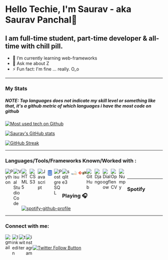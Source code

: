 # Hello Techie, I'm Saurav - aka Saurav Panchal👋
## I am full-time student, part-time developer & all-time with chill pill. 
- 🌱 I’m currently learning web-frameworks
- 💬 Ask me about Z
- ⚡ Fun fact: I'm fine ... really. O_o
<!-- - 🔭 I’m currently working on chrome-extension
- 👯 I’m looking to collaborate on 
- 🤔 I’m looking for help with open-source-contribution
- 📫 How to reach me: ...
- 😄 Pronouns: ...
 -->
<hr />

### My Stats
##### NOTE: Top languages does not indicate my skill level or something like that, it's a github metric of which languages i have the most code on github
[![Most used tech on Github](https://github-readme-stats.vercel.app/api/top-langs/?username=sauravpanchal&layout=compact&show_icons=true&theme=radical)](https://github.com/sauravpanchal)

[![Saurav's GitHub stats](https://github-readme-stats.vercel.app/api?username=sauravpanchal&show_icons=true&theme=radical)](https://github.com/sauravpanchal)

[![GitHub Streak](http://github-readme-streak-stats.herokuapp.com?user=sauravpanchal&theme=radical)](https://github.com/sauravpanchal)
<hr />

### Languages/Tools/Frameworks Known/Worked with :
<img align="left" alt="Python" width="26px" src="https://img.icons8.com/color/48/000000/python--v1.png" />
<!-- <img align="left" alt="Java" width="22px" src="https://www.flaticon.com/svg/static/icons/svg/226/226777.svg"/> -->
<img align="left" alt="Visual Studio Code" width="26px" src="https://img.icons8.com/color/48/000000/visual-studio-code-2019.png" />
<img align="left" alt="HTML5" width="26px" src="https://img.icons8.com/color/48/000000/html-5--v1.png" />
<img align="left" alt="CSS3" width="26px" src="https://img.icons8.com/color/64/000000/css3.png"/>
<img align="left" alt="Javascript" width="26px" src="https://img.icons8.com/color/48/000000/javascript--v1.pn"/>
<img align="left" alt="SQL" width="26px" src="https://raw.githubusercontent.com/github/explore/80688e429a7d4ef2fca1e82350fe8e3517d3494d/topics/sql/sql.png" />
<img align="left" alt="PostgreSQL" width="26px" src="https://img.icons8.com/color/48/000000/postgreesql.png"/>
<img align="left" alt="sqlite3" width="26px" src="https://upload.wikimedia.org/wikipedia/commons/thumb/9/97/Sqlite-square-icon.svg/384px-Sqlite-square-icon.svg.png"/>
<img align="left" alt="MySQL" width="26px" src="https://raw.githubusercontent.com/github/explore/80688e429a7d4ef2fca1e82350fe8e3517d3494d/topics/mysql/mysql.png" />
<img align="left" alt="Git" width="26px" src="https://raw.githubusercontent.com/github/explore/80688e429a7d4ef2fca1e82350fe8e3517d3494d/topics/git/git.png" />
<img align="left" alt="GitHub" width="26px" src="https://img.icons8.com/ios-glyphs/48/000000/github.png" />
<img align="left" alt="Django" width="26px" src="https://img.icons8.com/color/48/000000/django.png" />
<img align="left" alt="Dialogflow" width="26px" src="https://1.bp.blogspot.com/-JvgPl45v_ko/XpMPaeOH2xI/AAAAAAACwcQ/NeNFN_kMh_0MFn1aAp9F06jAL64CDXCCQCNcBGAsYHQ/s1600/dialogflow%2Blogo.png" />
<img align="left" alt="OpenCV" width="26px" src="https://img.icons8.com/color/48/000000/opencv.png" />
<img align="left" alt="Numpy" width="26px" src="https://user-images.githubusercontent.com/98330/63813335-20cd4b80-c8e2-11e9-9c04-e4dbf7285aa1.png" />

<br />

<hr />

### Spotify Playing 🎧
[![spotify-github-profile](https://spotify-github-profile.vercel.app/api/view?uid=yzda09jikk2kl43erltzpr5v7&cover_image=false&theme=default)](https://spotify-github-profile.vercel.app/api/view?uid=yzda09jikk2kl43erltzpr5v7&redirect=true)

<hr />

### Connect with me:
[<img align="left" alt="gmail" width="22px" src="https://img.icons8.com/color/48/000000/gmail-new.png"/>](https://www.gmail.com)
[<img align="left" alt="linkedin" width="22px" src="https://image.flaticon.com/icons/png/512/174/174857.png"/>](https://www.linkedin.com/in/sauravpanchal)
[<img align="left" alt="twitter" width="22px" src="https://img.icons8.com/fluency/48/000000/twitter.png"/>](https://twitter.com/sauravpanchhal)
[<img align="left" alt="instagram" width="22px" src="https://img.icons8.com/fluency/48/000000/instagram-new.png"/>](https://www.instagram.com/sauravpanchhal)
<br />
<br />
[![Twitter Follow Button](https://img.shields.io/twitter/follow/sauravpanchhal?color=1DA1F2&logo=twitter&style=for-the-badge)](https://twitter.com/intent/follow?original_referer=https%3A%2F%2Fgithub.com%2Fsauravpanchhal&screen_name=sauravpanchhal)
